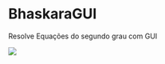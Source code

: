 # BhaskaraGUI
Resolve Equações do segundo grau com GUI

<img src="https://i.imgur.com/44wqurO.png">
